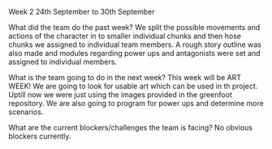 Week 2 24th September to 30th September 

What did the team do the past week?
We split the possible movements and actions of the character in to smaller individual chunks and then hose chunks we assigned to individual team members.
A rough story outline was also made and modules regarding power ups and antagonists were set and assigned to individual members.

What is the team going to do in the next week?
This week will be ART WEEK! We are going to look for usable art which can be used in th project. Uptill now we were just using the images provided in the greenfoot repository. 
We are also going to program for power ups and determine more scenarios.

What are the current blockers/challenges the team is facing?
No obvious blockers currently.